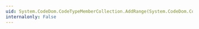 ```yaml
---
uid: System.CodeDom.CodeTypeMemberCollection.AddRange(System.CodeDom.CodeTypeMember[])
internalonly: False
---
```

